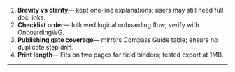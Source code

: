 1. **Brevity vs clarity**— kept one‑line explanations; users may still need full doc links.  
2. **Checklist order**— followed logical onboarding flow; verify with OnboardingWG.  
3. **Publishing gate coverage**— mirrors Compass Guide table; ensure no duplicate step drift.  
4. **Print length**— Fits on two pages for field binders; tested export at 1MB.  
---